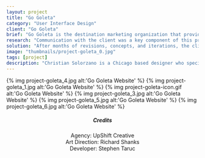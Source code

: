 ```yaml
---
layout: project
title: "Go Goleta"
category: "User Interface Design"
client: "Go Goleta"
brief: "Go Goleta is the destination marketing organization that provides tourism services under the Goleta Valley Chamber of Commerce (Goleta Valley COC). Their mission now is to establish Goleta as its own destination brand via a new website which provides inspiration for the Go Goleta brand alongside a user-friendly experience that offers the necessary tools and information to ultimately drive bookings to Goleta."
research: "Communication with the client was a key component of this project. Throughout the research phase, we explored trends and design patterns within tourism websites. Our main focus was to make this website as user friendly as possible so we focused on balancing the visual components with the functionality of the website.  "
solution: "After months of revisions, concepts, and iterations, the client chose a direction. From there, we proceeded to create full web layouts for the entire website. The client is in charge of populating the website with content so creating a easy-to-navigate content management system required myself as the designer to think about how the content will exist within the website's back-end. Numerous assets had to be created for the website such as web-optimized images, icon library, detailed layouts for the developer, and much more. Go Goleta is set to launch in 2017."
image: "thumbnails/project-goleta_0.jpg"
tags: [project]
description: "Christian Solorzano is a Chicago based designer who specializes in creating identities, design systems, interfaces, and thoughtful ideas for diverse audiences."
---
```


{% img project-goleta_4.jpg alt:'Go Goleta Website' %}
{% img project-goleta_1.jpg alt:'Go Goleta Website' %}
{% img project-goleta-icon.gif alt:'Go Goleta Website' %}
{% img project-goleta_3.jpg alt:'Go Goleta Website' %}
{% img project-goleta_5.jpg alt:'Go Goleta Website' %}
{% img project-goleta_6.jpg alt:'Go Goleta Website' %}


<center>
<div class="credits">
<h5>Credits</h5>
<h7>Agency: UpShift Creative <br> Art Direction: Richard Shanks <br> Developer: Stephen Taruc</h7>
</div>